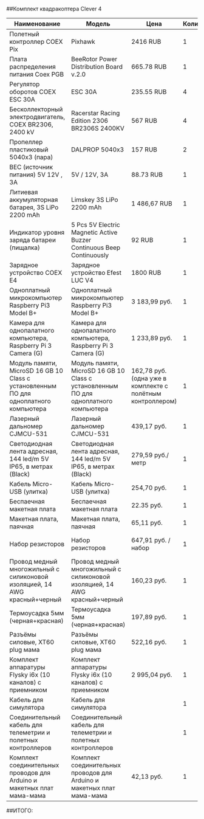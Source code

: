 ##Комплект квадракоптера Clever 4

Наименование  | Модель | Цена | Количество | Сумма |Ссылка
------------- | ------------- |------------- | ------------- | ------------- | -------------|
Полетный контроллер COEX Pix  | Pixhawk | 2416 RUB | 1 | 2416 RUB | [here](https://is.gd/Yk5QVb)
Плата распределения питания Coex PGB  | BeeRotor Power Distribution Board v.2.0 | 665.78 RUB | 1 | 665.78 RUB | [here](https://is.gd/XLIEAF)
Регулятор оборотов COEX ESC 30А | ESC 30A | 235.55 RUB | 4 | 931,96 RUB | [here](https://is.gd/J5GRuB)
Бесколлекторный электродвигатель, COEX BR2306, 2400 kV | Racerstar Racing Edition 2306 BR2306S 2400KV | 567 RUB | 4 | 2.266 RUB | [here](https://is.gd/pICUmA)
Пропеллер пластиковый 5040x3 (пара) | DALPROP 5040x3 | 157 RUB | 2 | 314 RUB | [here](https://is.gd/HEvnkv)
BEC (источник питания) 5V 12V , 3A | 5V / 12V, 3A | 88.73 RUB | 1 | 88.73 RUB | [here](https://is.gd/nCfAF7)
Литиевая аккумуляторная батарея, 3S LiPo 2200 mAh | Limskey 3S LiPo 2200 mAh |1 486,67 RUB| 1 | 1 486,67 RUB | [here](https://is.gd/7SecuQ)
Индикатор уровня заряда батареи (пищалка) | 5 Pcs 5V Electric Magnetic Active Buzzer Continuous Beep Continuously | 92 RUB | 1 | 92 RUB | [here](https://is.gd/QjveS1)
Зарядное устройство COEX Е4 | Зарядное устройство Efest LUC V4 | 1800 RUB | 1 | 1800 RUB | [here](https://magzaryada.ru/zaryadnye-ustroystva/efest-luc-v4)
Одноплатный микрокомпьютер Raspberry Pi3 Model B+ | Одноплатный микрокомпьютер Raspberry Pi3 Model B+ | 3 183,99 руб. | 1 | 3 183,99 руб. | [here](https://aliexpress.ru/item/32615114907.html?spm=a2g0o.productlist.0.0.28ca432051O911&algo_pvid=68b52eea-546c-406d-936b-f4bb6c1478cb&algo_expid=68b52eea-546c-406d-936b-f4bb6c1478cb-0&btsid=74c701ad-f3e1-4e11-974f-a5ce1df48dd4&ws_ab_test=searchweb0_0,searchweb201602_1,searchweb201603_53)
Камера для однопалатного компьютера, Raspberry Pi 3 Camera (G) | Камера для однопалатного компьютера, Raspberry Pi 3 Camera (G) | 1 233,89 руб. | 1 | 1 233,89 руб. | [here](https://aliexpress.ru/item/32932807062.html?spm=a2g0o.productlist.0.0.59d56a129aKxH9&algo_pvid=2efe53e5-a68d-47fd-babb-8c1fe4369b33&algo_expid=2efe53e5-a68d-47fd-babb-8c1fe4369b33-0&btsid=c48f5dcb-a967-4475-89e4-0a20177e60ed&ws_ab_test=searchweb0_0,searchweb201602_1,searchweb201603_53)
Модуль памяти, MicroSD 16 GB 10 Class с установленным ПО для одноплатного компьютера | Модуль памяти, MicroSD 16 GB 10 Class с установленным ПО для одноплатного компьютера | 162,78 руб.(одна уже в комплекте с полётным контроллером) | 1 | 162,78 руб. | [here](https://aliexpress.ru/item/4000378152371.html?spm=a2g0o.productlist.0.0.1f027115pU1BeG&algo_pvid=41bdc371-b709-4231-a1d6-a59bcd5a0846&algo_expid=41bdc371-b709-4231-a1d6-a59bcd5a0846-0&btsid=550225bf-9e5f-4519-8f4a-adf70d3f6060&ws_ab_test=searchweb0_0,searchweb201602_1,searchweb201603_53)
Лазерный дальномер CJMCU-531 | Лазерный дальномер CJMCU-531 | 439,17 руб. | 1 | 439,17 руб. | [here](https://aliexpress.ru/item/4000044954904.html?spm=a2g0o.productlist.0.0.3de42d06H5DKqm&algo_pvid=a1d6dae6-656b-456d-a963-839a17531ef5&algo_expid=a1d6dae6-656b-456d-a963-839a17531ef5-5&btsid=d3c9f03d-d03b-4d16-95ca-d5f4d8ec00b3&ws_ab_test=searchweb0_0,searchweb201602_1,searchweb201603_53)
Светодиодная лента адресная, 144 led/m 5V IP65, в метрах (Black) | Светодиодная лента адресная, 144 led/m 5V IP65, в метрах (Black) | 279,59 руб./метр | 1 | 279,59 руб./метр | [here](https://aliexpress.ru/item/32773441024.html?spm=a2g0o.productlist.0.0.5abd5a590x71P2&algo_pvid=b0fd5383-f847-487a-9861-801ece6238de&algo_expid=b0fd5383-f847-487a-9861-801ece6238de-0&btsid=19a6771a-e2f2-4084-81ff-7da1a942cbf7&ws_ab_test=searchweb0_0,searchweb201602_1,searchweb201603_53)
Кабель Micro-USB (улитка) | Кабель Micro-USB (улитка)| 254,70 руб. | 1 | 254,70 руб. | [here](https://aliexpress.ru/item/32822474643.html?cv=47843&cv=47843&af=506321&af=506321&mall_affr=pr3&mall_affr=pr3&afref=https%253A%252F%252Fmysku.ru%252Fblog%252Faliexpress%252F58678.html&afref=https%253A%252F%252Fmysku.ru%252Fblog%252Faliexpress%252F58678.html&dp=41504883f3f3d334f68d0061c528064f&dp=41504883f3f3d334f68d0061c528064f&scm=1007.22893.153997.0&pvid=28a078a2-4152-49a9-a191-3aefe032d81d&onelink_page_from=ITEM_DETAIL&onelink_item_to=32822474643&onelink_publisherid=177275576&onelink_memberseq=702518391&onelink_duration=1.278225&onelink_status=noneresult&onelink_item_from=32822474643&onelink_subid=506321&onelink_page_to=ITEM_DETAIL&aff_platform=aaf&cpt=1577369045330&sk=VnYZvQVf&aff_trace_key=eb22f14cfe5b4bfb811c712d21eb9fb7-1577369045330-06693-VnYZvQVf&terminal_id=3045695b41524b01983057d662f89b43)
Беспаечная макетная плата | Беспаечная макетная плата | 22.35 руб. | 1 | 22.35 руб. | [here](https://aliexpress.ru/item/32230572349.html?spm=a2g0o.productlist.0.0.5df76329Kmdohb&algo_pvid=61eae2b0-3bb9-4c99-8316-5d7d15b3be29&algo_expid=61eae2b0-3bb9-4c99-8316-5d7d15b3be29-4&btsid=b3aaebaa-6a88-45e2-b44b-32ef87cb393b&ws_ab_test=searchweb0_0,searchweb201602_1,searchweb201603_53)
Макетная плата, паячная | Макетная плата, паячная | 65,11 руб. | 1 | 65,11 руб. | [here](https://aliexpress.ru/item/32892635474.html?spm=a2g0o.productlist.0.0.4e4e49ccCjMhbz&algo_pvid=4113359b-af93-4952-8c56-075d103de205&algo_expid=4113359b-af93-4952-8c56-075d103de205-2&btsid=8fb774e8-49fa-4e52-872b-3258cae45c3e&ws_ab_test=searchweb0_0,searchweb201602_1,searchweb201603_53)
Набор резисторов | Набор резисторов | 647,91 руб. / набор | 1 | 647,91 руб. / набор | [here](https://aliexpress.ru/item/32662753709.html?spm=a2g0o.productlist.0.0.695f22d0W2yrcz&algo_pvid=e6975ec9-0249-46f0-bee8-fa8316249761&algo_expid=e6975ec9-0249-46f0-bee8-fa8316249761-8&btsid=40c3002a-6bbc-45c0-8f77-75ea7454352e&ws_ab_test=searchweb0_0,searchweb201602_1,searchweb201603_53)
Провод медный многожильный с силиконовой изоляцией, 14 AWG красный+черный | Провод медный многожильный с силиконовой изоляцией, 14 AWG красный+черный | 160,23 руб. | 1 | 160,23 руб. | [here](https://aliexpress.ru/item/33027953616.html?spm=a2g0o.productlist.0.0.4b8048c6Rq54oV&algo_pvid=e563b30f-d5f8-42ac-a5b4-f009c287e415&algo_expid=e563b30f-d5f8-42ac-a5b4-f009c287e415-2&btsid=6c43f8b0-2742-4abb-be83-2d4557323f82&ws_ab_test=searchweb0_0,searchweb201602_1,searchweb201603_53)
Термоусадка 5мм (черная+красная) | Термоусадка 5мм (черная+красная) |  197,89 руб. | 1 | 197,89 руб. | [here](https://aliexpress.ru/item/32660365440.html?spm=a2g0o.productlist.0.0.349866a9Kq33AB&algo_pvid=e37716c8-691d-4593-895a-d4f33893340a&algo_expid=e37716c8-691d-4593-895a-d4f33893340a-9&btsid=c5f05037-f14f-4f2b-9826-48c934d931f3&ws_ab_test=searchweb0_0,searchweb201602_1,searchweb201603_53)
Разъёмы силовые, XT60 plug мама | Разъёмы силовые, XT60 plug мама | 522,16 руб. | 1 | 522,16 руб. | [here](https://aliexpress.ru/item/4000046908429.html?spm=a2g0o.productlist.0.0.3f812a40BJBjhy&algo_pvid=8344047d-5c64-47d9-bbeb-9e226b7baefd&algo_expid=8344047d-5c64-47d9-bbeb-9e226b7baefd-0&btsid=a6574bf6-b338-4797-ad33-fba98b10fa2c&ws_ab_test=searchweb0_0,searchweb201602_1,searchweb201603_53)
Комплект аппаратуры Flysky i6x (10 каналов) с приемником | Комплект аппаратуры Flysky i6x (10 каналов) с приемником | 2 995,04 руб. | 1 | 2 995,04 руб. | [here](https://aliexpress.ru/item/32630763392.html?spm=a2g0o.productlist.0.0.3e4c1f1c1ZAFWO&s=p&algo_pvid=7d2cd1d2-6066-48c4-b0ea-5989b1fddbd1&algo_expid=7d2cd1d2-6066-48c4-b0ea-5989b1fddbd1-0&btsid=77bf86b3-38e9-4891-bdd8-da50e91bc24f&ws_ab_test=searchweb0_0,searchweb201602_1,searchweb201603_53)
Кабель для симулятора | Кабель для симулятора  | | 1 | | |
Соединительный кабель для телеметрии и полетных контроллеров | Соединительный кабель для телеметрии и полетных контроллеров | | 1 | | |
Комплект соединительных проводов для Arduino и макетных плат мама-мама | Комплект соединительных проводов для Arduino и макетных плат мама-мама | 42,13 руб. | 1 | 42,13 руб. | [here](https://aliexpress.ru/item/4000239170335.html?spm=a2g0o.productlist.0.0.130f6391wMagYs&algo_pvid=c6aefdb6-62a3-4788-894c-69b52936232f&algo_expid=c6aefdb6-62a3-4788-894c-69b52936232f-0&btsid=f4e46974-04ea-4aba-97e8-e16ffcba0f59&ws_ab_test=searchweb0_0,searchweb201602_1,searchweb201603_53)

##ИТОГО:
